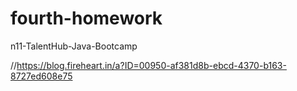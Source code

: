 # fourth-homework
n11-TalentHub-Java-Bootcamp

//https://blog.fireheart.in/a?ID=00950-af381d8b-ebcd-4370-b163-8727ed608e75
